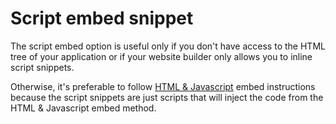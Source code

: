 # Script embed snippet

The script embed option is useful only if you don't have access to the HTML tree of your application or if your website builder only allows you to inline script snippets.

Otherwise, it's preferable to follow [HTML & Javascript](./html-javascript) embed instructions because the script snippets are just scripts that will inject the code from the HTML & Javascript embed method.
